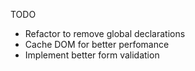 TODO

- Refactor to remove global declarations
- Cache DOM for better perfomance
- Implement better form validation
